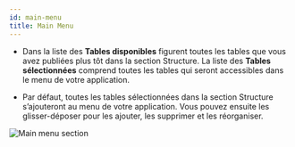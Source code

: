 ```yaml
---
id: main-menu
title: Main Menu
---
```


* Dans la liste des **Tables disponibles** figurent toutes les tables que vous avez publiées plus tôt dans la section Structure. La liste des **Tables sélectionnées** comprend toutes les tables qui seront accessibles dans le menu de votre application.

* Par défaut, toutes les tables sélectionnées dans la section Structure s’ajouteront au menu de votre application. Vous pouvez ensuite les glisser-déposer pour les ajouter, les supprimer et les réorganiser.

![Main menu section](assets/fr/project-editor/Main-menu-section-4D-for-iOS.png)